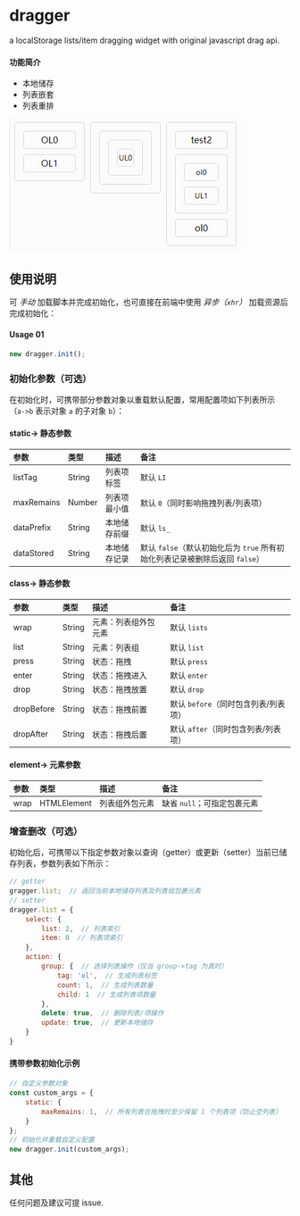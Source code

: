 # dragger
a localStorage lists/item dragging widget with original javascript drag api.

#### 功能简介

- 本地储存
- 列表嵌套
- 列表重排

![dragger3](https://raw.githubusercontent.com/2Broear/dragger/main/dragger3.gif "dragger3.gif")

## 使用说明
可 _手动_ 加载脚本并完成初始化，也可直接在前端中使用 _异步（`xhr`）_ 加载资源后完成初始化：
#### Usage 01
```javascript
new dragger.init();
```
### 初始化参数（可选）
在初始化时，可携带部分参数对象以重载默认配置，常用配置项如下列表所示（`a->b` 表示对象 `a` 的子对象 `b`）：

#### static-> 静态参数

| 参数 | 类型 | 描述 | 备注 |
| :---- | :---- | :---- | :---- |
| listTag | String | 列表项标签 | 默认 `LI` |
| maxRemains | Number | 列表项最小值 | 默认 `0`（同时影响拖拽列表/列表项） |
| dataPrefix | String | 本地储存前缀 | 默认 `ls_` |
| dataStored | String | 本地储存记录 | 默认 `false`（默认初始化后为 `true` 所有初始化列表记录被删除后返回 `false`） |


#### class-> 静态参数

| 参数 | 类型 | 描述 | 备注 |
| :---- | :---- | :---- | :---- |
| wrap | String | 元素：列表组外包元素 | 默认 `lists` |
| list | String | 元素：列表组 | 默认 `list` |
| press | String | 状态：拖拽 | 默认 `press` |
| enter | String | 状态：拖拽进入 | 默认 `enter` |
| drop | String | 状态：拖拽放置 | 默认 `drop` |
| dropBefore | String | 状态：拖拽前置 | 默认 `before`（同时包含列表/列表项） |
| dropAfter | String | 状态：拖拽后置 | 默认 `after`（同时包含列表/列表项） |

#### element-> 元素参数

| 参数 | 类型 | 描述 | 备注 |
| :---- | :---- | :---- | :---- |
| wrap | HTMLElement | 列表组外包元素 | 缺省 `null`；可指定包裹元素 |

### 增查删改（可选）
初始化后，可携带以下指定参数对象以查询（getter）或更新（setter）当前已储存列表，参数列表如下所示：

```javascript
// getter
gragger.list;  // 返回当前本地储存列表及列表组包裹元素
// setter
dragger.list = {
    select: {
        list: 2,  // 列表索引
        item: 0  // 列表项索引
    },
    action: {
        group: {  // 选择列表操作（仅当 group->tag 为真时）
            tag: 'ol',  // 生成列表标签
            count: 1,  // 生成列表数量
            child: 1  // 生成列表项数量
        },
        delete: true,  // 删除列表/项操作
        update: true,  // 更新本地储存
    }
}
```

#### 携带参数初始化示例
```javascript
// 自定义参数对象
const custom_args = {
    static: {
        maxRemains: 1,  // 所有列表在拖拽时至少保留 1 个列表项（防止空列表）
    }
};
// 初始化并重载自定义配置
new dragger.init(custom_args);
```

## 其他
任何问题及建议可提 issue.
